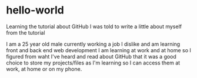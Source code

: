 # hello-world
Learning the tutorial about GitHub
I was told to write a little about myself from the tutorial

I am a 25 year old male currently working a job I dislike and am learning front and back end web development
I am learning at work and at home so I figured from waht I've heard and read about GitHub that it was
a good choice to store my projects/files as I'm learning so I can access them at work, at home
or on my phone.
